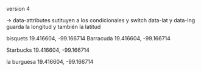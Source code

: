 version 4

-> data-attributes
  sutituyen a los condicionales y switch
  data-lat y data-lng guarda la longitud y también la latitud

bisquets
19.416604, -99.166714
Barracuda
19.416604, -99.166714

Starbucks
19.416604, -99.166714

la burguesa
19.416604, -99.166714
